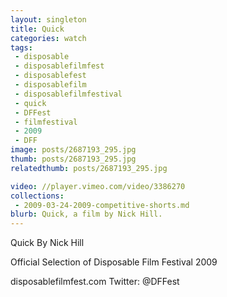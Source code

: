 ```yaml
---
layout: singleton
title: Quick
categories: watch
tags:
 - disposable
 - disposablefilmfest
 - disposablefest
 - disposablefilm
 - disposablefilmfestival
 - quick
 - DFFest
 - filmfestival
 - 2009
 - DFF
image: posts/2687193_295.jpg
thumb: posts/2687193_295.jpg
relatedthumb: posts/2687193_295.jpg

video: //player.vimeo.com/video/3386270
collections:
 - 2009-03-24-2009-competitive-shorts.md
blurb: Quick, a film by Nick Hill.
---
```


Quick
By Nick Hill

Official Selection of Disposable Film Festival 2009

disposablefilmfest.com
Twitter: @DFFest
